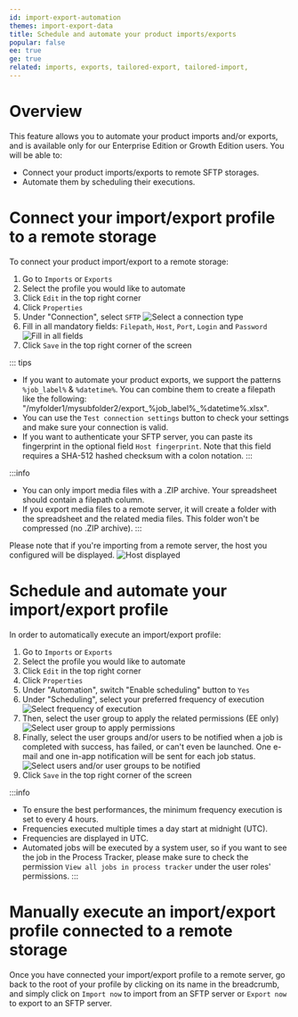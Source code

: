 ```yaml
---
id: import-export-automation
themes: import-export-data
title: Schedule and automate your product imports/exports
popular: false
ee: true
ge: true
related: imports, exports, tailored-export, tailored-import,
---
```


# Overview

This feature allows you to automate your product imports and/or exports, and is available only for our Enterprise Edition or Growth Edition users.
You will be able to:
* Connect your product imports/exports to remote SFTP storages.
* Automate them by scheduling their executions.

# Connect your import/export profile to a remote storage

To connect your product import/export to a remote storage:
1. Go to `Imports` or `Exports`
1. Select the profile you would like to automate
1. Click `Edit` in the top right corner
1. Click `Properties`
1. Under "Connection", select `SFTP`
![Select a connection type](../img/Automation_connection_type.png)
1. Fill in all mandatory fields: `Filepath`, `Host`, `Port`, `Login` and `Password`
![Fill in all fields](../img/Automation_SFTP_configured.png)
1. Click `Save` in the top right corner of the screen

::: tips
* If you want to automate your product exports, we support the patterns `%job_label%` & `%datetime%`. You can combine them to create a filepath like the following: "/myfolder1/mysubfolder2/export_%job_label%_%datetime%.xlsx".
* You can use the `Test connection settings` button to check your settings and make sure your connection is valid.
* If you want to authenticate your SFTP server, you can paste its fingerprint in the optional field `Host fingerprint`. Note that this field requires a SHA-512 hashed checksum with a colon notation.
:::

:::info
* You can only import media files with a .ZIP archive. Your spreadsheet should contain a filepath column.
* If you export media files to a remote server, it will create a folder with the spreadsheet and the related media files. This folder won't be compressed (no .ZIP archive).
:::

Please note that if you're importing from a remote server, the host you configured will be displayed.
![Host displayed](../img/Automation_import_host_displayed.png)

# Schedule and automate your import/export profile

In order to automatically execute an import/export profile:
1. Go to `Imports` or `Exports`
1. Select the profile you would like to automate
1. Click `Edit` in the top right corner
1. Click `Properties`
1. Under "Automation", switch "Enable scheduling" button to `Yes`
1. Under "Scheduling", select your preferred frequency of execution
![Select frequency of execution](../img/Automation_frequency-selection.png)
1. Then, select the user group to apply the related permissions (EE only)
![Select user group to apply permissions](../img/Automation_user-groups_permissions.png)
1. Finally, select the user groups and/or users to be notified when a job is completed with success, has failed, or can't even be launched. One e-mail and one in-app notification will be sent for each job status.
![Select users and/or user groups to be notified](../img/Automation_user-groups_users_notifications.png)
1. Click `Save` in the top right corner of the screen

:::info
* To ensure the best performances, the minimum frequency execution is set to every 4 hours.
* Frequencies executed multiple times a day start at midnight (UTC).
* Frequencies are displayed in UTC.
* Automated jobs will be executed by a system user, so if you want to see the job in the Process Tracker, please make sure to check the permission `View all jobs in process tracker` under the user roles' permissions.
:::

# Manually execute an import/export profile connected to a remote storage

Once you have connected your import/export profile to a remote server, go back to the root of your profile by clicking on its name in the breadcrumb, and simply click on `Import now` to import from an SFTP server or `Export now` to export to an SFTP server.
